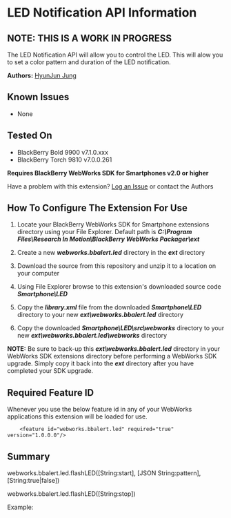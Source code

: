 # LED Notification API Information

## NOTE: THIS IS A WORK IN PROGRESS

The LED Notification API will allow you to control the LED. This will alow you to set a color pattern and duration of the LED notification. 

**Authors:** [HyunJun Jung](https://github.com/hjung)

## Known Issues

* None

## Tested On

* BlackBerry Bold 9900 v7.1.0.xxx
* BlackBerry Torch 9810 v7.0.0.261


**Requires BlackBerry WebWorks SDK for Smartphones v2.0 or higher**

Have a problem with this extension?  [Log an Issue](https://github.com/blackberry/WebWorks-Community-APIs/issues) or contact the Authors

## How To Configure The Extension For Use

1. Locate your BlackBerry WebWorks SDK for Smartphone extensions directory using your File Explorer.  Default path is _**C:\Program Files\Research In Motion\BlackBerry WebWorks Packager\ext**_

2. Create a new _**webworks.bbalert.led**_ directory in the _**ext**_ directory

3. Download the source from this repository and unzip it to a location on your computer

4. Using File Explorer browse to this extension's downloaded source code _**Smartphone\LED**_

5. Copy the _**library.xml**_ file from the downloaded _**Smartphone\LED**_ directory to your new _**ext\webworks.bbalert.led**_ directory

6. Copy the downloaded _**Smartphone\LED\src\webworks**_ directory to your new _**ext\webworks.bbalert.led\webworks**_ directory

**NOTE:** Be sure to back-up this _**ext\webworks.bbalert.led**_ directory in your WebWorks SDK extensions directory before performing a WebWorks SDK upgrade. Simply copy it back into the _**ext**_ directory after you have completed your SDK upgrade.

## Required Feature ID
Whenever you use the below feature id in any of your WebWorks applications this extension will be loaded for use.

    	<feature id="webworks.bbalert.led" required="true" version="1.0.0.0"/>

## Summary

webworks.bbalert.led.flashLED([String:start], [JSON String:pattern], [String:true|false])

webworks.bbalert.led.flashLED([String:stop])


Example:
<script type="text/javascript" >
//The hex color must be in the format 0x00[RRGGBB]
//The color patterns can be anything that the device can handle.

var app = {
		flashLED : function () {
		var pattern = '[{"hex-color": "0x00B22234","on-duration-in-milliseconds": "1000","transition-time-in-milliseconds": "500"},' +
						'{"hex-color": "0x00000000","on-duration-in-milliseconds": "1000","transition-time-in-milliseconds": "500"},'+
						'{"hex-color": "0x00FFFFFF","on-duration-in-milliseconds": "1000","transition-time-in-milliseconds": "500"},' +
						'{"hex-color": "0x00000000","on-duration-in-milliseconds": "1000","transition-time-in-milliseconds": "500"},' +
						'{ "hex-color": "0x00000FB3","on-duration-in-milliseconds": "1000","transition-time-in-milliseconds": "500"}]';
		webworks.bbalert.led.flashLED('start', pattern, 'true');
	},
	stopLED : function () {
		webworks.bbalert.led.flashLED('stop');
	}
}
</script>
